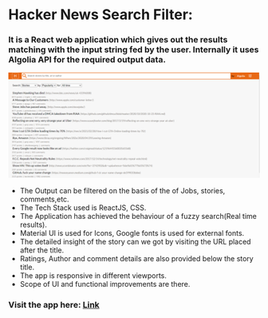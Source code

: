 # Hacker News Search Filter:
### It is a React web application which gives out the results matching with the input string fed by the user. Internally it uses Algolia API for the required output data.



![Image](./src/output.png)

- The Output can be filtered on the basis of the of Jobs, stories, comments,etc.
- The Tech Stack used is ReactJS, CSS.
- The Application has achieved the behaviour of a fuzzy search(Real time results).
- Material UI is used for Icons, Google fonts is used for external fonts.
- The detailed insight of the story can we got by visiting the URL placed after the title.
- Ratings, Author and comment details are also provided below the story title.
- The app is responsive in different viewports.
- Scope of UI and functional improvements are there.

### Visit the app here: <a href="https://hackernewssearch.vercel.app/">Link 
